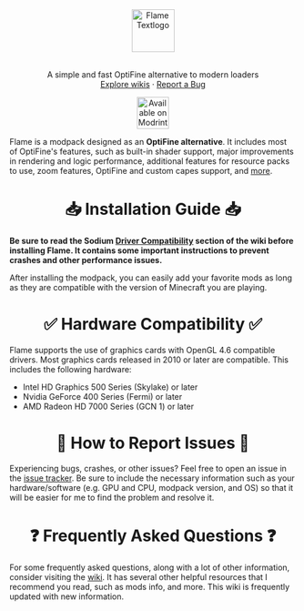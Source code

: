 <div align="center">
  <a href="https://github.com/CalvinOfficial/Flame">
    <img src="https://cdn.modrinth.com/data/cached_images/a11a9b5574990724e9d5d0ff75e3317848365740.png" alt="Flame Textlogo" height="75">
  </a>
  <br />
  <br />
  <p align="center">
    A simple and fast OptiFine alternative to modern loaders
    <br />
    <a href="https://github.com/CalvinOfficial/Flame/wiki">Explore wikis</a>
    ·
    <a href="https://github.com/CalvinOfficial/Flame/issues">Report a Bug</a>
  </p>
  <a href="https://modrinth.com/modpack/flame"><img src="https://cdn.jsdelivr.net/npm/@intergrav/devins-badges@3/assets/compact/available/modrinth_vector.svg" alt="Available on Modrinth" height="56"></a>
</div>

Flame is a modpack designed as an **OptiFine alternative**. It includes most of OptiFine's features, such as built-in shader support, major improvements in rendering and logic performance, additional features for resource packs to use, zoom features, OptiFine and custom capes support, and [more](https://github.com/CalvinOfficial/Flame/wiki/Give-up-OptiFine).
<div align="center">
  
# 📥 Installation Guide 📥
<div align="left">

**Be sure to read the Sodium [Driver Compatibility](https://github.com/CaffeineMC/sodium/wiki/Driver-Compatibility) section of the wiki before installing Flame. It contains some important instructions to prevent crashes and other performance issues.**

After installing the modpack, you can easily add your favorite mods as long as they are compatible with the version of Minecraft you are playing.
<div align="center">

# ✅ Hardware Compatibility ✅
<div align="left">

Flame supports the use of graphics cards with OpenGL 4.6 compatible drivers. Most graphics cards released in 2010 or later are compatible. This includes the following hardware:
- Intel HD Graphics 500 Series (Skylake) or later
- Nvidia GeForce 400 Series (Fermi) or later
- AMD Radeon HD 7000 Series (GCN 1) or later
<div align="center">

# 🐛 How to Report Issues 🐛
<div align="left">

Experiencing bugs, crashes, or other issues? Feel free to open an issue in the [issue tracker](https://github.com/CalvinOfficial/Flame/issues). Be sure to include the necessary information such as your hardware/software (e.g. GPU and CPU, modpack version, and OS) so that it will be easier for me to find the problem and resolve it.
<div align="center">

# ❓ Frequently Asked Questions ❓
<div align="left">

For some frequently asked questions, along with a lot of other information, consider visiting the [wiki](https://github.com/CalvinOfficial/Flame/wiki). It has several other helpful resources that I recommend you read, such as mods info, and more. This wiki is frequently updated with new information.
